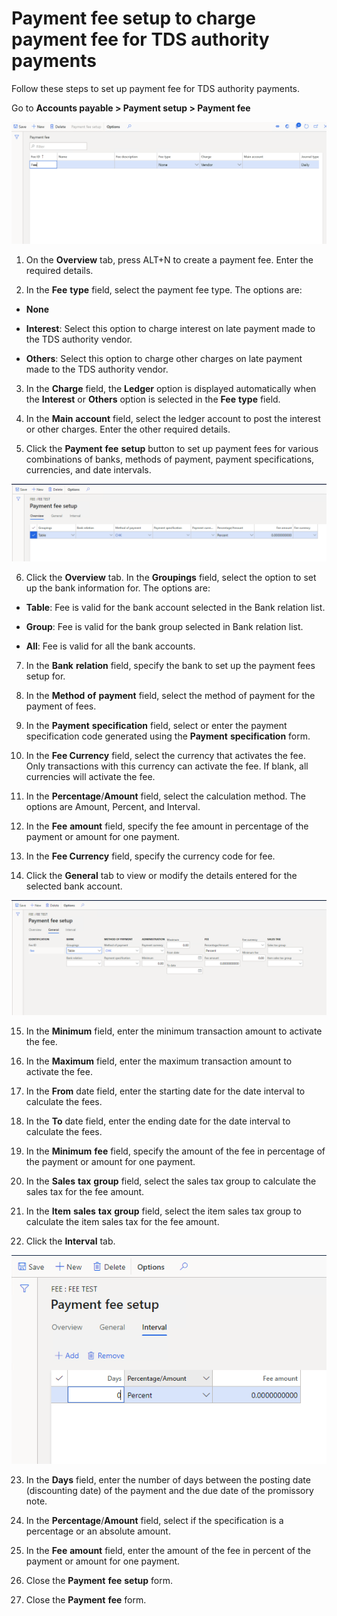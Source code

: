 # Payment fee setup to charge payment fee for TDS authority payments

Follow these steps to set up payment fee for TDS authority payments.

Go to  **Accounts payable > Payment setup > Payment fee**

[![Payment fee](./media/apac-ind-TDS-28.png)](./media/apac-ind-TDS-28.png)

1. On the **Overview** tab, press ALT+N to create a payment fee. Enter the required details.

2. In the **Fee** **type** field, select the payment fee type. The options are:

- **None**

- **Interest**: Select this option to charge interest on late payment made to the TDS authority vendor.

- **Others**: Select this option to charge other charges on late payment made to the TDS authority vendor. 

3. In the **Charge** field, the **Ledger** option is displayed automatically when the **Interest** or **Others** option is selected in the **Fee** **type** field.

4. In the **Main** **account** field, select the ledger account to post the interest or other charges. Enter the other required details.

5. Click the **Payment** **fee** **setup** button to set up payment fees for various combinations of banks, methods of payment, payment specifications, currencies, and date intervals.


[![Payment fee setup](./media/apac-ind-TDS-21.png)](./media/apac-ind-TDS-21.png)

6.  Click the **Overview** tab. In the **Groupings** field, select the option to set up the bank information for. The options are:

- **Table**: Fee is valid for the bank account selected in the Bank relation list.

- **Group**: Fee is valid for the bank group selected in Bank relation list.

- **All**: Fee is valid for all the bank accounts.

7. In the **Bank** **relation** field, specify the bank to set up the payment fees setup for.

8. In the **Method** **of** **payment** field, select the method of payment for the payment of fees.

9. In the **Payment** **specification** field, select or enter the payment specification code generated using the **Payment** **specification** form.

10. In the **Fee Currency** field, select the currency that activates the fee. Only transactions with this currency can activate the fee. If blank, all currencies will activate the fee.

11. In the **Percentage**/**Amount** field, select the calculation method. The options are Amount, Percent, and Interval.

12. In the **Fee** **amount** field, specify the fee amount in percentage of the payment or amount for one payment.

13. In the **Fee Currency** field, specify the currency code for fee.

14. Click the **General** tab to view or modify the details entered for the selected bank account.

[![Payment fee setup - General (tab)](./media/apac-ind-TDS-22.png)](./media/apac-ind-TDS-22.png)

15. In the **Minimum** field, enter the minimum transaction amount to activate the fee.

16. In the **Maximum** field, enter the maximum transaction amount to activate the fee.

17. In the **From** date field, enter the starting date for the date interval to calculate the fees.

18. In the **To** date field, enter the ending date for the date interval to calculate the fees.

19. In the **Minimum** **fee** field, specify the amount of the fee in percentage of the payment or amount for one payment.

20. In the **Sales** **tax** **group** field, select the sales tax group to calculate the sales tax for the fee amount.

21. In the **Item** **sales** **tax** **group** field, select the item sales tax group to calculate the item sales tax for the fee amount.

22. Click the **Interval** tab. 

[![Payment fee setup - Interval (tab)](./media/apac-ind-TDS-23.png)](./media/apac-ind-TDS-23.png)

23. In the **Days** field, enter the number of days between the posting date (discounting date) of the payment and the due date of the promissory note.

24. In the **Percentage**/**Amount** field, select if the specification is a percentage or an absolute amount.

25. In the **Fee** **amount** field, enter the amount of the fee in percent of the payment or amount for one payment.

26. Close the **Payment** **fee** **setup** form.

27. Close the **Payment** **fee** form.
